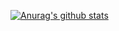 <!--
 * @abstract: JianJie
 * @version: 0.0.1
 * @Author: bhabgs
 * @Date: 2020-11-10 12:02:24
 * @LastEditors: bhabgs
 * @LastEditTime: 2020-11-10 12:05:35
-->

[![Anurag's github stats](https://github-readme-stats.vercel.app/api?username=bhabgs)](https://github.com/anuraghazra/github-readme-stats)
